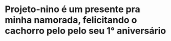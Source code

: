 # Projeto-nino é um presente pra minha namorada, felicitando o cachorro pelo pelo seu 1° aniversário
